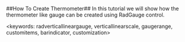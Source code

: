 ##How To Create Thermometer##
In this tutorial we will show how the thermometer like gauge can be created using RadGauge control.

<keywords: radverticallineargauge, verticallinearscale, gaugerange, customitems, barindicator, customization>